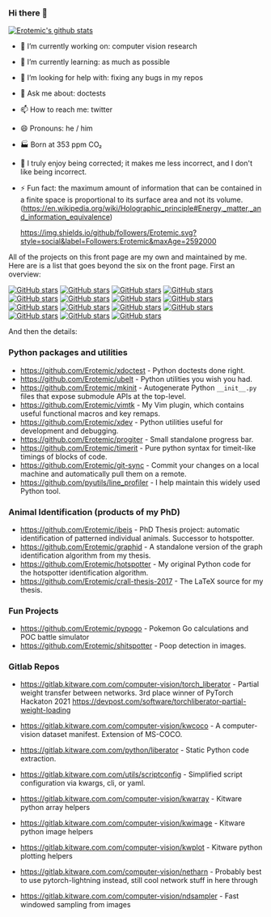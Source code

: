 ### Hi there 👋

[![Erotemic's github stats](https://github-readme-stats.vercel.app/api?username=Erotemic)](https://github.com/Erotemic/github-readme-stats)


- 🔭 I’m currently working on: computer vision research
- 🌱 I’m currently learning: as much as possible
- 🤔 I’m looking for help with: fixing any bugs in my repos
- 💬 Ask me about: doctests
- 📫 How to reach me: twitter
- 😄 Pronouns: he / him
- 🏭 Born at 353 ppm CO₂
- 🧠 I truly enjoy being corrected; it makes me less incorrect, and I don't like being incorrect.
- ⚡ Fun fact: the maximum amount of information that can be contained in a finite space is proportional to its surface area and not its volume. (https://en.wikipedia.org/wiki/Holographic_principle#Energy,_matter,_and_information_equivalence)
 
  https://img.shields.io/github/followers/Erotemic.svg?style=social&label=Followers:Erotemic&maxAge=2592000

 All of the projects on this front page are my own and maintained by me. Here are is a list that goes beyond the six on the front page. First an overview:
 
 
[![GitHub stars](https://img.shields.io/github/stars/Erotemic/xdoctest?style=social&label=stars:xdoctest)](https://github.com/Erotemic/xdoctest)
[![GitHub stars](https://img.shields.io/github/stars/Erotemic/ubelt?style=social&label=stars:ubelt)](https://github.com/Erotemic/ubelt)
[![GitHub stars](https://img.shields.io/github/stars/Erotemic/mkinit?style=social&label=stars:mkinit)](https://github.com/Erotemic/mkinit)
[![GitHub stars](https://img.shields.io/github/stars/Erotemic/vimtk?style=social&label=stars:vimtk)](https://github.com/Erotemic/vimtk)
[![GitHub stars](https://img.shields.io/github/stars/Erotemic/xdev?style=social&label=stars:xdev)](https://github.com/Erotemic/xdev)
[![GitHub stars](https://img.shields.io/github/stars/Erotemic/progiter?style=social&label=stars:progiter)](https://github.com/Erotemic/progiter)
[![GitHub stars](https://img.shields.io/github/stars/Erotemic/timerit?style=social&label=stars:timerit)](https://github.com/Erotemic/timerit)
[![GitHub stars](https://img.shields.io/github/stars/Erotemic/git-sync?style=social&label=stars:git-sync)](https://github.com/Erotemic/git-sync)
[![GitHub stars](https://img.shields.io/github/stars/pyutils/line_profiler?style=social&label=stars:line_profiler)](https://github.com/pyutils/line_profiler)
[![GitHub stars](https://img.shields.io/github/stars/Erotemic/ibeis?style=social&label=stars:ibeis)](https://github.com/Erotemic/ibeis)
[![GitHub stars](https://img.shields.io/github/stars/Erotemic/graphid?style=social&label=stars:graphid)](https://github.com/Erotemic/graphid)
[![GitHub stars](https://img.shields.io/github/stars/Erotemic/hotspotter?style=social&label=stars:hotspotter)](https://github.com/Erotemic/hotspotter)
[![GitHub stars](https://img.shields.io/github/stars/Erotemic/crall-thesis-2017?style=social&label=stars:crall-thesis-2017)](https://github.com/Erotemic/crall-thesis-2017)
[![GitHub stars](https://img.shields.io/github/stars/Erotemic/pypogo?style=social&label=stars:pypogo)](https://github.com/Erotemic/pypogo)
[![GitHub stars](https://img.shields.io/github/stars/Erotemic/shitspotter?style=social&label=stars:shitspotter)](https://github.com/Erotemic/shitspotter)

 
 And then the details:
 
### Python packages and utilities

 - https://github.com/Erotemic/xdoctest - Python doctests done right.
 - https://github.com/Erotemic/ubelt - Python utilities you wish you had. 
 - https://github.com/Erotemic/mkinit - Autogenerate Python `__init__.py` files that expose submodule APIs at the top-level.
 - https://github.com/Erotemic/vimtk - My Vim plugin, which contains useful functional macros and key remaps.
 - https://github.com/Erotemic/xdev - Python utilities useful for development and debugging.
 - https://github.com/Erotemic/progiter - Small standalone progress bar. 
 - https://github.com/Erotemic/timerit - Pure python syntax for timeit-like timings of blocks of code.
 - https://github.com/Erotemic/git-sync - Commit your changes on a local machine and automatically pull them on a remote. 
 - https://github.com/pyutils/line_profiler - I help maintain this widely used Python tool.

### Animal Identification (products of my PhD)

 - https://github.com/Erotemic/ibeis - PhD Thesis project: automatic identification of patterned individual animals. Successor to hotspotter.
 - https://github.com/Erotemic/graphid - A standalone version of the graph identification algorithm from my thesis.
 - https://github.com/Erotemic/hotspotter - My original Python code for the hotspotter identification algorithm.
 - https://github.com/Erotemic/crall-thesis-2017 - The LaTeX source for my thesis.

### Fun Projects

 - https://github.com/Erotemic/pypogo - Pokemon Go calculations and POC battle simulator
 - https://github.com/Erotemic/shitspotter - Poop detection in images.


### Gitlab Repos

- https://gitlab.kitware.com.com/computer-vision/torch_liberator - Partial weight transfer between networks. 3rd place winner of PyTorch Hackaton 2021 https://devpost.com/software/torchliberator-partial-weight-loading

- https://gitlab.kitware.com.com/computer-vision/kwcoco - A computer-vision dataset manifest. Extension of MS-COCO.


- https://gitlab.kitware.com.com/python/liberator - Static Python code extraction.
- https://gitlab.kitware.com.com/utils/scriptconfig - Simplified script configuration via kwargs, cli, or yaml.


- https://gitlab.kitware.com.com/computer-vision/kwarray - Kitware python array helpers
- https://gitlab.kitware.com.com/computer-vision/kwimage - Kitware python image helpers
- https://gitlab.kitware.com.com/computer-vision/kwplot - Kitware python plotting helpers

- https://gitlab.kitware.com.com/computer-vision/netharn - Probably best to use pytorch-lightning instead, still cool network stuff in here through
- https://gitlab.kitware.com.com/computer-vision/ndsampler - Fast windowed sampling from images

